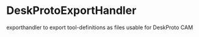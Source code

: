 # DeskProtoExportHandler
exporthandler to export tool-definitions as files usable for DeskProto CAM
